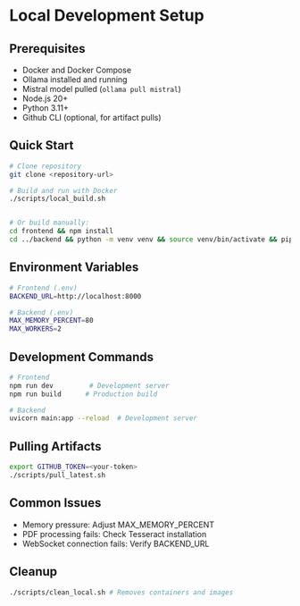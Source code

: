 # Local Development Setup

## Prerequisites
- Docker and Docker Compose
- Ollama installed and running
- Mistral model pulled (`ollama pull mistral`)
- Node.js 20+
- Python 3.11+
- Github CLI (optional, for artifact pulls)

## Quick Start
```bash
# Clone repository
git clone <repository-url>

# Build and run with Docker
./scripts/local_build.sh


# Or build manually:
cd frontend && npm install
cd ../backend && python -m venv venv && source venv/bin/activate && pip install -r requirements.txt
```

## Environment Variables
```bash
# Frontend (.env)
BACKEND_URL=http://localhost:8000

# Backend (.env)
MAX_MEMORY_PERCENT=80
MAX_WORKERS=2
```

## Development Commands
```bash
# Frontend
npm run dev         # Development server
npm run build      # Production build

# Backend
uvicorn main:app --reload  # Development server
```

## Pulling Artifacts
```bash
export GITHUB_TOKEN=<your-token>
./scripts/pull_latest.sh
```

## Common Issues
- Memory pressure: Adjust MAX_MEMORY_PERCENT
- PDF processing fails: Check Tesseract installation
- WebSocket connection fails: Verify BACKEND_URL

## Cleanup

```bash
./scripts/clean_local.sh # Removes containers and images
```